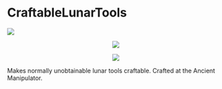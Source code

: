 # CraftableLunarTools
![](https://travis-ci.org/Jofairden/CraftableLunarTools.svg "")

<p align="center">
<img src="http://javid.ddns.net/tModLoader/widget/widgetimage/CraftableLunarTools.png"/>
</p>
<p align="center">
<img src="http://i.imgur.com/kdcROYP.png"/>
</p>

Makes normally unobtainable lunar tools craftable. Crafted at the Ancient Manipulator.
